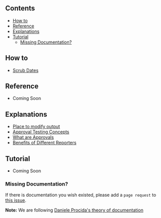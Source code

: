 <!-- toc -->
## Contents

  * [How to](#how-to)
  * [Reference](#reference)
  * [Explanations](#explanations)
  * [Tutorial](#tutorial)
    * [Missing Documentation?](#missing-documentation)<!-- endToc -->

## How to

-   [Scrub Dates](how_to/ScrubDates.md)

## Reference

- Coming Soon

## Explanations

-   [Place to modify output](https://github.com/approvals/ApprovalTests.Documentation/blob/main/explanations/creating_output.md)
-   [Approval Testing Concepts](https://github.com/approvals/ApprovalTests.Documentation/blob/main/explanations/approval_testing.md)
-   [What are Approvals](https://github.com/approvals/ApprovalTests.Documentation/blob/main/explanations/what_are_approvals.md)
-   [Benefits of Different Reporters](https://github.com/approvals/ApprovalTests.Documentation/blob/main/explanations/benefits_of_different_reporters.md)

## Tutorial

- Coming Soon

### Missing Documentation?

If there is documentation you wish existed, please add a `page request` to [this issue](https://github.com/approvals/go-approval-tests/issues/59).

**Note:** We are following [Daniele Procida's theory of documentation](https://documentation.divio.com)
